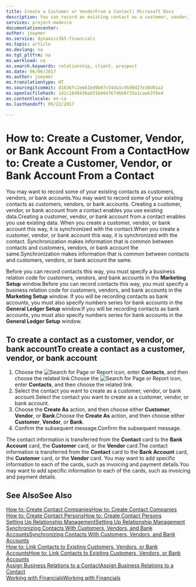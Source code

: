 ```yaml
---
title: Create a Customer or VendorFrom a Contact| Microsoft Docs
description: You can record an existing contact as a customer, vendor, or bank account using existing data and specifying a business relationship.
services: project-madeira
documentationcenter: 
author: jswymer
ms.service: dynamics365-financials
ms.topic: article
ms.devlang: na
ms.tgt_pltfrm: na
ms.workload: na
ms.search.keywords: relationship, client, prospect
ms.date: 06/06/2017
ms.author: jswymer
ms.translationtype: HT
ms.sourcegitcommit: 81636fc2e661bd9b07c54da1cd5d0d27e30d01a2
ms.openlocfilehash: 142c1649438ad31b604767d6b6f35a1caeb3f9e4
ms.contentlocale: en-ca
ms.lasthandoff: 09/22/2017

---
```

# <a name="how-to-create-a-customer-vendor-or-bank-account-from-a-contact"></a><span data-ttu-id="c219c-103">How to: Create a Customer, Vendor, or Bank Account From a Contact</span><span class="sxs-lookup"><span data-stu-id="c219c-103">How to: Create a Customer, Vendor, or Bank Account From a Contact</span></span>
<span data-ttu-id="c219c-104">You may want to record some of your existing contacts as customers, vendors, or bank accounts.</span><span class="sxs-lookup"><span data-stu-id="c219c-104">You may want to record some of your existing contacts as customers, vendors, or bank accounts.</span></span> <span data-ttu-id="c219c-105">Creating a customer, vendor, or bank account from a contact enables you use existing data.</span><span class="sxs-lookup"><span data-stu-id="c219c-105">Creating a customer, vendor, or bank account from a contact enables you use existing data.</span></span> <span data-ttu-id="c219c-106">When you create a customer, vendor, or bank account this way, it is synchronized with the contact.</span><span class="sxs-lookup"><span data-stu-id="c219c-106">When you create a customer, vendor, or bank account this way, it is synchronized with the contact.</span></span> <span data-ttu-id="c219c-107">Synchronization makes information that is common between contacts and customers, vendors, or bank account the same.</span><span class="sxs-lookup"><span data-stu-id="c219c-107">Synchronization makes information that is common between contacts and customers, vendors, or bank account the same.</span></span>

<span data-ttu-id="c219c-108">Before you can record contacts this way, you must specify a business relation code for customers, vendors, and bank accounts in the **Marketing Setup** window.</span><span class="sxs-lookup"><span data-stu-id="c219c-108">Before you can record contacts this way, you must specify a business relation code for customers, vendors, and bank accounts in the **Marketing Setup** window.</span></span> <span data-ttu-id="c219c-109">If you will be recording contacts as bank accounts, you must also specify numbers series for bank accounts in the **General Ledger Setup** window.</span><span class="sxs-lookup"><span data-stu-id="c219c-109">If you will be recording contacts as bank accounts, you must also specify numbers series for bank accounts in the **General Ledger Setup** window.</span></span>

## <a name="to-create-a-contact-as-a-customer-vendor-or-bank-account"></a><span data-ttu-id="c219c-110">To create a contact as a customer, vendor, or bank account</span><span class="sxs-lookup"><span data-stu-id="c219c-110">To create a contact as a customer, vendor, or bank account</span></span>
1. <span data-ttu-id="c219c-111">Choose the ![Search for Page or Report](media/ui-search/search_small.png "Search for Page or Report icon") icon, enter **Contacts**, and then choose the related link.</span><span class="sxs-lookup"><span data-stu-id="c219c-111">Choose the ![Search for Page or Report](media/ui-search/search_small.png "Search for Page or Report icon") icon, enter **Contacts**, and then choose the related link.</span></span>
2. <span data-ttu-id="c219c-112">Select the contact you want to create as a customer, vendor, or bank account.</span><span class="sxs-lookup"><span data-stu-id="c219c-112">Select the contact you want to create as a customer, vendor, or bank account.</span></span>
3. <span data-ttu-id="c219c-113">Choose the **Create As** action, and then choose either **Customer**, **Vendor**, or **Bank**.</span><span class="sxs-lookup"><span data-stu-id="c219c-113">Choose the **Create As** action, and then choose either **Customer**, **Vendor**, or **Bank**.</span></span>
4. <span data-ttu-id="c219c-114">Confirm the subsequent message.</span><span class="sxs-lookup"><span data-stu-id="c219c-114">Confirm the subsequent message.</span></span>

<span data-ttu-id="c219c-115">The contact information is transferred from the **Contact** card to the **Bank Account** card, the **Customer** card, or the **Vendor** card.</span><span class="sxs-lookup"><span data-stu-id="c219c-115">The contact information is transferred from the **Contact** card to the **Bank Account** card, the **Customer** card, or the **Vendor** card.</span></span> <span data-ttu-id="c219c-116">You may want to add specific information to each of the cards, such as invoicing and payment details.</span><span class="sxs-lookup"><span data-stu-id="c219c-116">You may want to add specific information to each of the cards, such as invoicing and payment details.</span></span>

## <a name="see-also"></a><span data-ttu-id="c219c-117">See Also</span><span class="sxs-lookup"><span data-stu-id="c219c-117">See Also</span></span>
[<span data-ttu-id="c219c-118">How to: Create Contact Companies</span><span class="sxs-lookup"><span data-stu-id="c219c-118">How to: Create Contact Companies</span></span>](marketing-create-contact-companies.md)  
[<span data-ttu-id="c219c-119">How to: Create Contact Persons</span><span class="sxs-lookup"><span data-stu-id="c219c-119">How to: Create Contact Persons</span></span>](marketing-create-contact-persons.md)  
[<span data-ttu-id="c219c-120">Setting Up Relationship Management</span><span class="sxs-lookup"><span data-stu-id="c219c-120">Setting Up Relationship Management</span></span>](marketing-setup-marketing.md)  
[<span data-ttu-id="c219c-121">Synchronizing Contacts With Customers, Vendors, and Bank Accounts</span><span class="sxs-lookup"><span data-stu-id="c219c-121">Synchronizing Contacts With Customers, Vendors, and Bank Accounts</span></span>](marketing-synchronize-contacts-customers-vendors-bank-accounts.md)  
[<span data-ttu-id="c219c-122">How to: Link Contacts to Existing Customers, Vendors, or Bank Accounts</span><span class="sxs-lookup"><span data-stu-id="c219c-122">How to: Link Contacts to Existing Customers, Vendors, or Bank Accounts</span></span>](marketing-how-link-contact.md)  
[<span data-ttu-id="c219c-123">Assign Business Relations to a Contact</span><span class="sxs-lookup"><span data-stu-id="c219c-123">Assign Business Relations to a Contact</span></span>](marketing-business-relations.md#AssignBusRelContact)  
[<span data-ttu-id="c219c-124">Working with Financials</span><span class="sxs-lookup"><span data-stu-id="c219c-124">Working with Financials</span></span>](ui-work-product.md)

